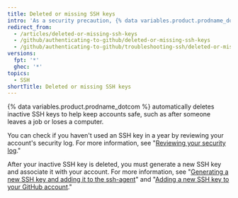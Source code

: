 ```yaml
---
title: Deleted or missing SSH keys
intro: 'As a security precaution, {% data variables.product.prodname_dotcom %} automatically deletes SSH keys that haven''t been used in a year.'
redirect_from:
  - /articles/deleted-or-missing-ssh-keys
  - /github/authenticating-to-github/deleted-or-missing-ssh-keys
  - /github/authenticating-to-github/troubleshooting-ssh/deleted-or-missing-ssh-keys
versions:
  fpt: '*'
  ghec: '*'
topics:
  - SSH
shortTitle: Deleted or missing SSH keys
---
```

{% data variables.product.prodname_dotcom %} automatically deletes inactive SSH keys to help keep accounts safe, such as after someone leaves a job or loses a computer.

You can check if you haven't used an SSH key in a year by reviewing your account's security log. For more information, see "[Reviewing your security log](/articles/reviewing-your-security-log/)."

After your inactive SSH key is deleted, you must generate a new SSH key and associate it with your account. For more information, see "[Generating a new SSH key and adding it to the ssh-agent](/articles/generating-a-new-ssh-key-and-adding-it-to-the-ssh-agent/)" and "[Adding a new SSH key to your GitHub account](/articles/adding-a-new-ssh-key-to-your-github-account/)."
